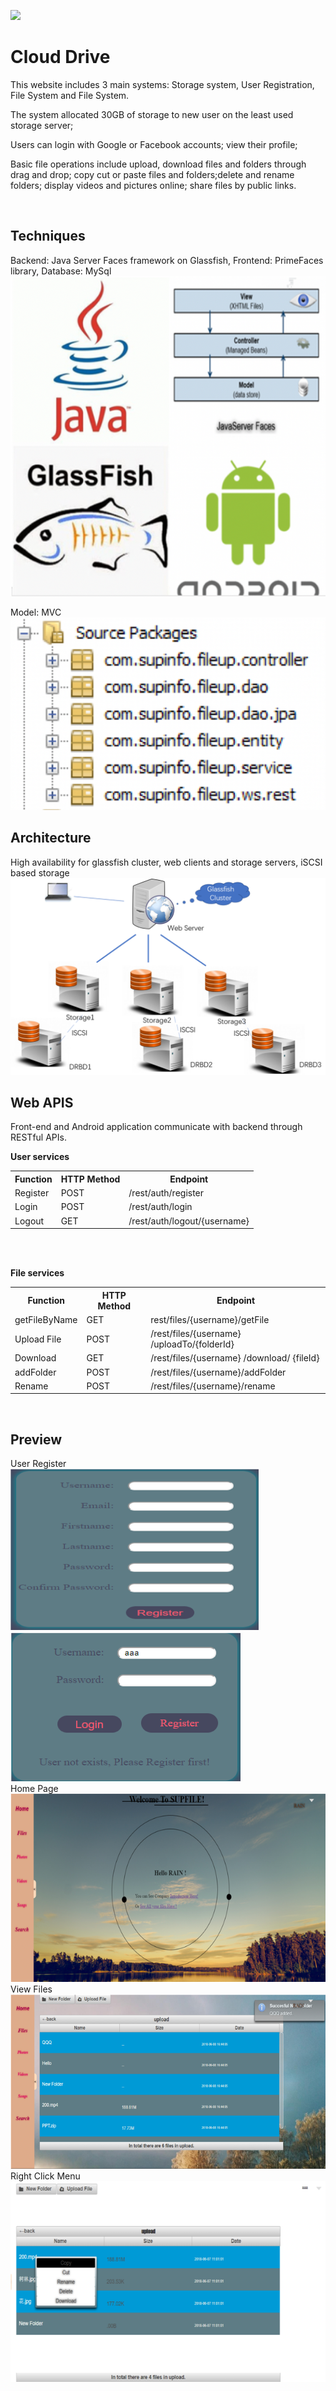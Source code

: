 ![](imgs/logo.png)

# Cloud Drive

<p>This website includes 3 main systems:  Storage system, User Registration, File System and File System. </p>

<p>The system allocated 30GB of storage to new user on the least used storage server;</p>
<p>Users can login with Google or Facebook accounts; view their profile; </p>

<p>Basic file operations include upload, download files and folders through drag and drop; copy cut or paste files and folders;delete and rename folders; display videos and pictures online; share files by public links. </p>
<br/>

Techniques
--------------
Backend: Java Server Faces framework on Glassfish, Frontend: PrimeFaces library, Database: MySql
![techniques](/imgs/stack.png)

Model: MVC
![code](imgs/Picture1.png)
<br/>

Architecture
------------
High availability for glassfish cluster, web clients and storage servers, iSCSI based storage
![arc](/imgs/arc.png)
<br/>

Web APIS
------------
<p>Front-end and Android application communicate with backend through RESTful APIs.</p>

**User services**
<br/>
<table>
    <tr>
        <th>Function</th>
        <th>HTTP Method</th>
        <th>Endpoint</th>
    </tr>
    <tr>
        <td>Register</td>
        <td>POST</td>
        <td>/rest/auth/register</td>
    </tr>
    <tr>
        <td>Login</td>
        <td>POST</td>
        <td>/rest/auth/login</td>
    </tr>
    <tr>
        <td>Logout</td>
        <td>GET</td>
        <td>/rest/auth/logout/{username}</td>
    </tr>
</table>

<br/>
<br/>

**File services**
<table>
    <tr>
        <th>Function</th>
        <th>HTTP Method</th>
        <th>Endpoint</th>
    </tr>
    <tr>
        <td>getFileByName</td>
        <td>GET</td>
        <td>rest/files/{username}/getFile</td>
    </tr>
    <tr>
        <td>Upload File</td>
        <td>POST</td>
        <td>/rest/files/{username} /uploadTo/{folderId}</td>
    </tr>
    <tr>
        <td>Download</td>
        <td>GET</td>
        <td>/rest/files/{username} /download/ {fileId}</td>
    </tr>
    <tr>
        <td>addFolder</td>
        <td>POST</td>
        <td>/rest/files/{username}/addFolder</td>
    </tr>
    <tr>
        <td>Rename</td>
        <td>POST</td>
        <td>/rest/files/{username}/rename</td>
    </tr>
</table>

<br/>

Preview
------------
User Register
<br/>
![register](imgs/register.png)
<br/>
![login](imgs/login.png)
<br/>
Home Page
<br/>
![home](imgs/home.png)
<br/>
View Files
<br/>
![files](/imgs/files.png)
<br/>
Right Click Menu
<br/>
![functions](/imgs/menu.png)



